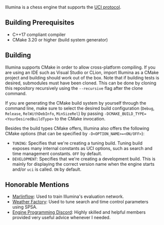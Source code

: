 Illumina is a chess engine that supports the [UCI protocol](https://en.wikipedia.org/wiki/Universal_Chess_Interface). 

## Building Prerequisites

- C++17 compliant compiler
- CMake 3.20 or higher (build system generator)

## Building

Illumina supports CMake in order to allow cross-platform compiling. 
If you are using an IDE such as Visual Studio or CLion, import Illumina as a CMake project and building should work out of the box.
Note that if building tests is desired, submodules must have been cloned. This can be done by cloning this repository recursively using
the `--recursive` flag after the clone command.

If you are generating the CMake build system by yourself through the command line, make sure to select the desired 
build configuration (`Debug`, `Release`, `RelWithDebInfo`, `MinSizeRel`) by passing `-DCMAKE_BUILD_TYPE=<YourDesiredBuildType>` to 
the CMake invocation.

Besides the build types CMake offers, Illumina also offers the following CMake options (that can be specified by `-D<OPTION_NAME>=<ON/OFF>`):

- `TUNING`: Specifies that we're creating a tuning build. Tuning build exposes many internal constants as UCI options, such as search and time management constants. `OFF` by default.
- `DEVELOPMENT`: Specifies that we're creating a development build. This is mainly for displaying the correct version name when the engine starts and/or `uci` is called. `ON` by default.

## Honorable Mentions

- [Marlinflow](https://github.com/jnlt3/marlinflow): Used to train Illumina's evaluation network.
- [Weather Factory](https://github.com/jnlt3/weather-factory): Used to tune search and time control parameters using SPSA.
- [Engine Programming Discord](https://discord.com/invite/F6W6mMsTGN): Highly skilled and helpful members provided very useful advice whenever I needed.
